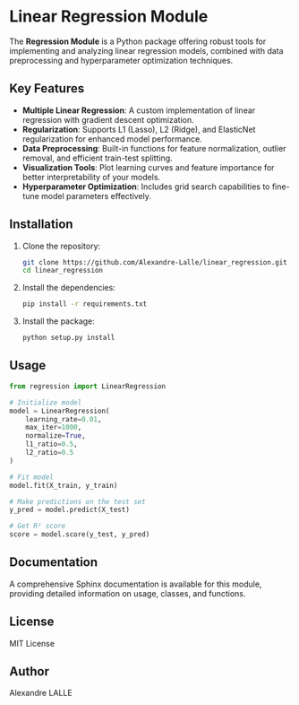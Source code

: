# Linear Regression Module

The **Regression Module** is a Python package offering robust tools for implementing and analyzing linear regression models, combined with data preprocessing and hyperparameter optimization techniques.

## Key Features

- **Multiple Linear Regression**: A custom implementation of linear regression with gradient descent optimization.
- **Regularization**: Supports L1 (Lasso), L2 (Ridge), and ElasticNet regularization for enhanced model performance.
- **Data Preprocessing**: Built-in functions for feature normalization, outlier removal, and efficient train-test splitting.
- **Visualization Tools**: Plot learning curves and feature importance for better interpretability of your models.
- **Hyperparameter Optimization**: Includes grid search capabilities to fine-tune model parameters effectively.

## Installation
1. Clone the repository:
   ```bash
   git clone https://github.com/Alexandre-Lalle/linear_regression.git
   cd linear_regression
   ```
2. Install the dependencies:
    ```bash
    pip install -r requirements.txt
    ```
3. Install the package:
    ```bash
    python setup.py install
    ```

## Usage
```python
from regression import LinearRegression

# Initialize model
model = LinearRegression(
    learning_rate=0.01,
    max_iter=1000,
    normalize=True,
    l1_ratio=0.5,
    l2_ratio=0.5
)

# Fit model
model.fit(X_train, y_train)

# Make predictions on the test set
y_pred = model.predict(X_test)

# Get R² score
score = model.score(y_test, y_pred)
```

## Documentation
A comprehensive Sphinx documentation is available for this module, providing detailed information on usage, classes, and functions.

## License
MIT License

## Author
Alexandre LALLE